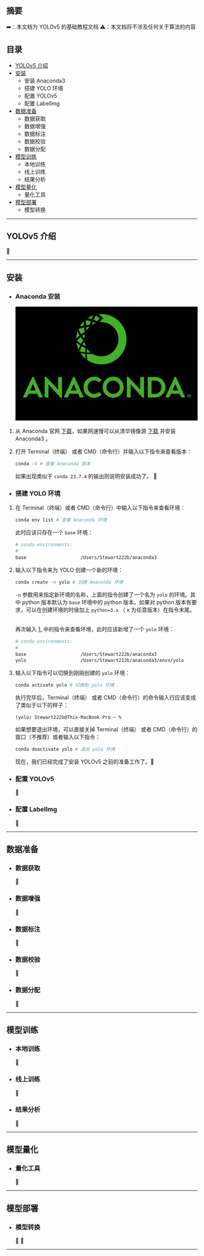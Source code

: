 ## 摘要
:arrow_right:：本文档为 YOLOv5 的基础教程文档
:warning:：本文档将不涉及任何关于算法的内容

## 目录
- [YOLOv5 介绍](#yolov5-介绍)
- [安装](#安装)
    - 安装 Anaconda3
    - 搭建 YOLO 环境
    - 配置 YOLOv5
    - 配置 LabelImg
- [数据准备](#数据准备)
    - 数据获取
    - 数据增强
    - 数据标注
    - 数据校验
    - 数据分配
- [模型训练](#模型训练)
    - 本地训练
    - 线上训练
    - 结果分析
- [模型量化](#模型量化)
    - 量化工具
- [模型部署](#模型部署)
    - 模型转换

---

## YOLOv5 介绍

:triangular_flag_on_post:

---

## 安装

- ### Anaconda 安装
    ![conda](./conda.jpeg)

1. 从 Anaconda 官网 [下载](https://www.anaconda.com/download)，如果网速慢可以从清华镜像源 [下载](https://mirrors.tuna.tsinghua.edu.cn/anaconda/archive/) 并安装 Anaconda3 。

2. 打开 Terminal（终端） 或者 CMD（命令行）并输入以下指令来查看版本：
    ```bash
    conda -V # 查看 Anaconda 版本
    ```
    如果出现类似于 `conda 23.7.4` 的输出则说明安装成功了。 :triangular_flag_on_post:

- ### 搭建 YOLO 环境

1. <span id="jump"></span>在 Terminal（终端）或者 CMD（命令行）中输入以下指令来查看环境：
    ```bash
    conda env list # 查看 Anaconda 环境
    ```
    此时应该只存在一个 `base` 环境：
    ```bash
    # conda environments:
    #
    base                    /Users/Stewart222b/anaconda3
    ```

2. 输入以下指令来为 YOLO 创建一个新的环境：
    ```bash
    conda create -n yolo # 创建 Anaconda 环境
    ```
    `-n` 参数用来指定新环境的名称，上面的指令创建了一个名为 `yolo` 的环境。其中 python 版本默认为 `base` 环境中的 python 版本。如果对 python 版本有要求，可以在创建环境的时侯加上 `python=3.x` （ x 为任意版本）在指令末尾。
    
    <br>再次输入 [1.](#jump) 中的指令来查看环境，此时应该新增了一个 `yolo` 环境：
    ```bash
    # conda environments:
    #
    base                    /Users/Stewart222b/anaconda3
    yolo                    /Users/Stewart222b/anaconda3/envs/yolo
    ```
3. 输入以下指令可以切换到刚刚创建的 `yolo` 环境：
    ```bash
    conda activate yolo # 切换到 yolo 环境
    ```
    执行完毕后，Terminal（终端） 或者 CMD（命令行）的命令输入行应该变成了类似于以下的样子：
    ```
    (yolo) Stewart222b@This-MacBook-Pro ~ % 
    ```
    如果想要退出环境，可以直接关掉 Terminal（终端） 或者 CMD（命令行）的窗口（不推荐）或者输入以下指令：
    ```bash
    conda deactivate yolo # 退出 yolo 环境
    ```

    现在，我们已经完成了安装 YOLOv5 之前的准备工作了。:triangular_flag_on_post:

- ### 配置 YOLOv5
    :triangular_flag_on_post:

- ### 配置 LabelImg
    :triangular_flag_on_post:

---

## 数据准备

- ### 数据获取
    :triangular_flag_on_post:
- ### 数据增强
    :triangular_flag_on_post:
- ### 数据标注
    :triangular_flag_on_post:
- ### 数据校验
    :triangular_flag_on_post:
- ### 数据分配
    :triangular_flag_on_post:

---

## 模型训练

- ### 本地训练
    :triangular_flag_on_post:
- ### 线上训练
    :triangular_flag_on_post:
- ### 结果分析
    :triangular_flag_on_post:

---

## 模型量化

- ### 量化工具
    :triangular_flag_on_post:

---

## 模型部署

- ### 模型转换
    :triangular_flag_on_post:
    :triangular_flag_on_post:

---